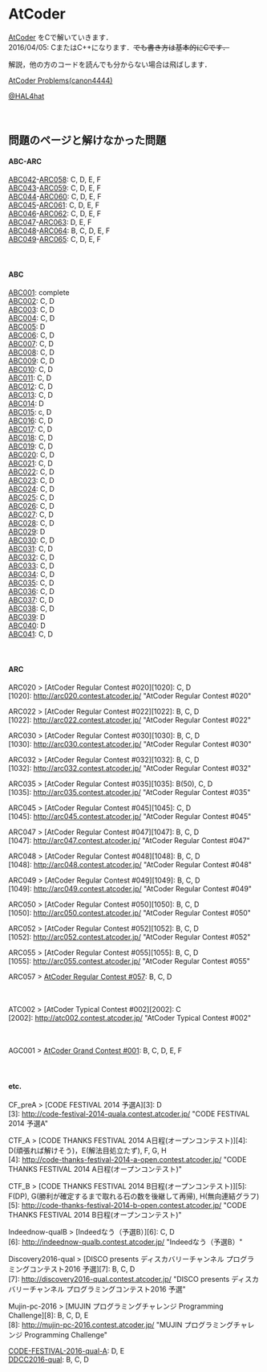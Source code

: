 # AtCoder
[AtCoder](http://atcoder.jp/) をCで解いていきます．  
2016/04/05: CまたはC++になります．<s>でも書き方は基本的にCです．</s>  

解説，他の方のコードを読んでも分からない場合は飛ばします．  

[AtCoder Problems(canon4444)](http://kenkoooo.com/atcoder/?name=canon4444)  

[@HAL4hat](https://twitter.com/HAL4hat)  

　

## 問題のページと解けなかった問題

#### ABC-ARC
[ABC042](http://abc042.contest.atcoder.jp/)-[ARC058](http://arc058.contest.atcoder.jp/): C, D, E, F  
[ABC043](http://abc043.contest.atcoder.jp/)-[ARC059](http://arc059.contest.atcoder.jp/): C, D, E, F  
[ABC044](http://abc044.contest.atcoder.jp/)-[ARC060](http://arc060.contest.atcoder.jp/): C, D, E, F  
[ABC045](http://abc045.contest.atcoder.jp/)-[ARC061](http://arc061.contest.atcoder.jp/): C, D, E, F  
[ABC046](http://abc046.contest.atcoder.jp/)-[ARC062](http://arc062.contest.atcoder.jp/): C, D, E, F  
[ABC047](http://abc047.contest.atcoder.jp/)-[ARC063](http://arc063.contest.atcoder.jp/): D, E, F  
[ABC048](http://abc048.contest.atcoder.jp/)-[ARC064](http://arc064.contest.atcoder.jp/): B, C, D, E, F  
[ABC049](http://abc049.contest.atcoder.jp/)-[ARC065](http://arc065.contest.atcoder.jp/): C, D, E, F  

　

#### ABC
[ABC001](http://abc001.contest.atcoder.jp/): complete  
[ABC002](http://abc002.contest.atcoder.jp/): C, D  
[ABC003](http://abc003.contest.atcoder.jp/): C, D  
[ABC004](http://abc004.contest.atcoder.jp/): C, D  
[ABC005](http://abc005.contest.atcoder.jp/): D  
[ABC006](http://abc006.contest.atcoder.jp/): C, D  
[ABC007](http://abc007.contest.atcoder.jp/): C, D  
[ABC008](http://abc008.contest.atcoder.jp/): C, D  
[ABC009](http://abc009.contest.atcoder.jp/): C, D  
[ABC010](http://abc010.contest.atcoder.jp/): C, D  
[ABC011](http://abc011.contest.atcoder.jp/): C, D  
[ABC012](http://abc012.contest.atcoder.jp/): C, D  
[ABC013](http://abc013.contest.atcoder.jp/): C, D  
[ABC014](http://abc014.contest.atcoder.jp/): D  
[ABC015](http://abc015.contest.atcoder.jp/): c, D  
[ABC016](http://abc016.contest.atcoder.jp/): C, D  
[ABC017](http://abc017.contest.atcoder.jp/): C, D  
[ABC018](http://abc018.contest.atcoder.jp/): C, D  
[ABC019](http://abc019.contest.atcoder.jp/): C, D  
[ABC020](http://abc020.contest.atcoder.jp/): C, D  
[ABC021](http://abc021.contest.atcoder.jp/): C, D  
[ABC022](http://abc022.contest.atcoder.jp/): C, D  
[ABC023](http://abc023.contest.atcoder.jp/): C, D  
[ABC024](http://abc024.contest.atcoder.jp/): C, D  
[ABC025](http://abc025.contest.atcoder.jp/): C, D  
[ABC026](http://abc026.contest.atcoder.jp/): C, D  
[ABC027](http://abc027.contest.atcoder.jp/): C, D  
[ABC028](http://abc028.contest.atcoder.jp/): C, D  
[ABC029](http://abc029.contest.atcoder.jp/): D  
[ABC030](http://abc030.contest.atcoder.jp/): C, D  
[ABC031](http://abc031.contest.atcoder.jp/): C, D  
[ABC032](http://abc032.contest.atcoder.jp/): C, D  
[ABC033](http://abc033.contest.atcoder.jp/): C, D  
[ABC034](http://abc034.contest.atcoder.jp/): C, D  
[ABC035](http://abc035.contest.atcoder.jp/): C, D  
[ABC036](http://abc036.contest.atcoder.jp/): C, D  
[ABC037](http://abc037.contest.atcoder.jp/): C, D  
[ABC038](http://abc038.contest.atcoder.jp/): C, D  
[ABC039](http://abc039.contest.atcoder.jp/): D  
[ABC040](http://abc040.contest.atcoder.jp/): D  
[ABC041](http://abc041.contest.atcoder.jp/): C, D    

　

#### ARC
ARC020 > [AtCoder Regular Contest #020][1020]: C, D  
[1020]: http://arc020.contest.atcoder.jp/ "AtCoder Regular Contest #020"

ARC022 > [AtCoder Regular Contest #022][1022]: B, C, D  
[1022]: http://arc022.contest.atcoder.jp/ "AtCoder Regular Contest #022"

ARC030 > [AtCoder Regular Contest #030][1030]: B, C, D  
[1030]: http://arc030.contest.atcoder.jp/ "AtCoder Regular Contest #030"

ARC032 > [AtCoder Regular Contest #032][1032]: B, C, D  
[1032]: http://arc032.contest.atcoder.jp/ "AtCoder Regular Contest #032"

ARC035 > [AtCoder Regular Contest #035][1035]: B(50), C, D  
[1035]: http://arc035.contest.atcoder.jp/ "AtCoder Regular Contest #035"

ARC045 > [AtCoder Regular Contest #045][1045]: C, D  
[1045]: http://arc045.contest.atcoder.jp/ "AtCoder Regular Contest #045"

ARC047 > [AtCoder Regular Contest #047][1047]: B, C, D  
[1047]: http://arc047.contest.atcoder.jp/ "AtCoder Regular Contest #047"

ARC048 > [AtCoder Regular Contest #048][1048]: B, C, D  
[1048]: http://arc048.contest.atcoder.jp/ "AtCoder Regular Contest #048"

ARC049 > [AtCoder Regular Contest #049][1049]: B, C, D  
[1049]: http://arc049.contest.atcoder.jp/ "AtCoder Regular Contest #049"

ARC050 > [AtCoder Regular Contest #050][1050]: B, C, D  
[1050]: http://arc050.contest.atcoder.jp/ "AtCoder Regular Contest #050"

ARC052 > [AtCoder Regular Contest #052][1052]: B, C, D  
[1052]: http://arc052.contest.atcoder.jp/ "AtCoder Regular Contest #052"

ARC055 > [AtCoder Regular Contest #055][1055]: B, C, D  
[1055]: http://arc055.contest.atcoder.jp/ "AtCoder Regular Contest #055"

ARC057 > [AtCoder Regular Contest #057](http://arc057.contest.atcoder.jp/): B, C, D  

　

ATC002 > [AtCoder Typical Contest #002][2002]: C  
[2002]: http://atc002.contest.atcoder.jp/ "AtCoder Typical Contest #002"

　

AGC001 > [AtCoder Grand Contest #001](http://agc001.contest.atcoder.jp/): B, C, D, E, F  

　

#### etc.
CF_preA > [CODE FESTIVAL 2014 予選A][3]: D  
[3]: http://code-festival-2014-quala.contest.atcoder.jp/ "CODE FESTIVAL 2014 予選A"

CTF_A > [CODE THANKS FESTIVAL 2014 A日程(オープンコンテスト)][4]: D(頑張れば解けそう)，E(解法目処立たず), F, G, H  
[4]: http://code-thanks-festival-2014-a-open.contest.atcoder.jp/ "CODE THANKS FESTIVAL 2014 A日程(オープンコンテスト)"

CTF_B > [CODE THANKS FESTIVAL 2014 B日程(オープンコンテスト)][5]: F(DP), G(勝利が確定するまで取れる石の数を後継して再帰), H(無向連結グラフ)  
[5]: http://code-thanks-festival-2014-b-open.contest.atcoder.jp/ "CODE THANKS FESTIVAL 2014 B日程(オープンコンテスト)"

Indeednow-qualB > [Indeedなう（予選B）][6]: C, D  
[6]: http://indeednow-qualb.contest.atcoder.jp/ "Indeedなう（予選B）"

Discovery2016-qual > [DISCO presents ディスカバリーチャンネル プログラミングコンテスト2016 予選][7]: B, C, D  
[7]: http://discovery2016-qual.contest.atcoder.jp/ "DISCO presents ディスカバリーチャンネル プログラミングコンテスト2016 予選"

Mujin-pc-2016 > [MUJIN プログラミングチャレンジ Programming Challenge][8]: B, C, D, E  
[8]: http://mujin-pc-2016.contest.atcoder.jp/ "MUJIN プログラミングチャレンジ Programming Challenge"

[CODE-FESTIVAL-2016-qual-A](http://code-festival-2016-quala.contest.atcoder.jp/): D, E  
[DDCC2016-qual](http://ddcc2016-qual.contest.atcoder.jp/): B, C, D  



